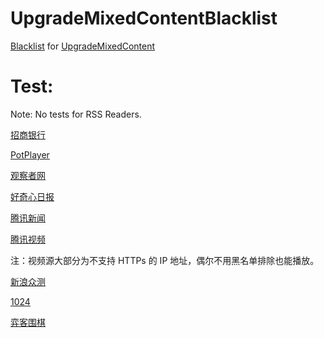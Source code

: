 # UpgradeMixedContentBlacklist

[Blacklist](https://raw.githubusercontent.com/ivysrono/UpgradeMixedContentBlacklist/master/Blacklist.json) for [UpgradeMixedContent](https://github.com/gloomy-ghost/UpgradeMixedContent)

# Test:

Note: No tests for RSS Readers.

[招商银行](https://www.cmbchina.com/)

[PotPlayer](https://potplayer.daum.net/)

[观察者网](https://www.guancha.cn/chenjing/2017_03_16_399011_s.shtml)

[好奇心日报](https://www.qdaily.com/)

[腾讯新闻](https://view.inews.qq.com/a/TEC2016121302749602)

[腾讯视频](https://v.qq.com/x/page/u0115g0auru.html)

注：视频源大部分为不支持 HTTPs 的 IP 地址，偶尔不用黑名单排除也能播放。

[新浪众测](https://zhongce.sina.com.cn/)

[1024](https://www.t66y.com/htm_data/4/1702/2266673.html)

[弈客围棋](https://www.yikeweiqi.com/news/topline/28624/)
